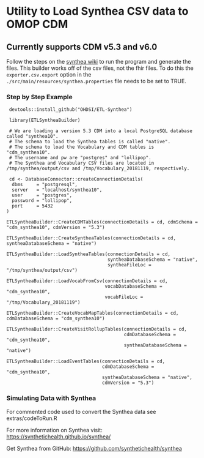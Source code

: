 # Utility to Load Synthea CSV data to OMOP CDM
## Currently supports CDM v5.3 and v6.0 

Follow the steps on the [synthea wiki](https://github.com/synthetichealth/synthea/wiki) to run the program and generate the files. This builder works off of the csv files, not the fhir files. To do this the `exporter.csv.export` option in the `./src/main/resources/synthea.properties` file needs to be set to TRUE.

### Step by Step Example

```
 devtools::install_github("OHDSI/ETL-Synthea")

 library(ETLSyntheaBuilder)

 # We are loading a version 5.3 CDM into a local PostgreSQL database called "synthea10".  
 # The schema to load the Synthea tables is called "native".
 # The schema to load the Vocabulary and CDM tables is "cdm_synthea10".  
 # The username and pw are "postgres" and "lollipop".
 # The Synthea and Vocabulary CSV files are located in /tmp/synthea/output/csv and /tmp/Vocabulary_20181119, respectively.
 
 cd <- DatabaseConnector::createConnectionDetails(
  dbms     = "postgresql", 
  server   = "localhost/synthea10", 
  user     = "postgres", 
  password = "lollipop", 
  port     = 5432
)
                                                                                
ETLSyntheaBuilder::CreateCDMTables(connectionDetails = cd, cdmSchema = "cdm_synthea10", cdmVersion = "5.3")
                                     
ETLSyntheaBuilder::CreateSyntheaTables(connectionDetails = cd, syntheaDatabaseSchema = "native")
                                       
ETLSyntheaBuilder::LoadSyntheaTables(connectionDetails = cd, 
                                     syntheaDatabaseSchema = "native", 
									 syntheaFileLoc = "/tmp/synthea/output/csv")
                                     
ETLSyntheaBuilder::LoadVocabFromCsv(connectionDetails = cd, 
                                    vocabDatabaseSchema = "cdm_synthea10", 
									vocabFileLoc = "/tmp/Vocabulary_20181119")
                                    
ETLSyntheaBuilder::CreateVocabMapTables(connectionDetails = cd, cdmDatabaseSchema = "cdm_synthea10")
                                        
ETLSyntheaBuilder::CreateVisitRollupTables(connectionDetails = cd, 
                                           cdmDatabaseSchema = "cdm_synthea10", 
										   syntheaDatabaseSchema = "native")

ETLSyntheaBuilder::LoadEventTables(connectionDetails = cd, 
                                   cdmDatabaseSchema = "cdm_synthea10", 
                                   syntheaDatabaseSchema = "native",
								   cdmVersion = "5.3")
```

### Simulating Data with Synthea
For commented code used to convert the Synthea data see extras/codeToRun.R

For more information on Synthea visit:
https://synthetichealth.github.io/synthea/

Get Synthea from GitHub:
https://github.com/synthetichealth/synthea
